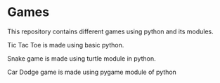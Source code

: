 # Games

This repository contains different games using python and its modules.

Tic Tac Toe is made using basic python.

Snake game is made using turtle module in python.

Car Dodge game is made using pygame module of python
